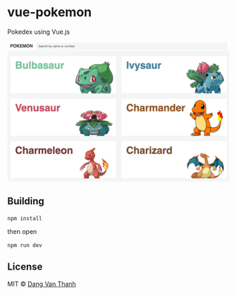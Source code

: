 # vue-pokemon

Pokedex using Vue.js

![](screenshot.png)

## Building

```
npm install
```

then open

```
npm run dev
```

## License

MIT © [Dang Van Thanh](http://dangthanh.org)
